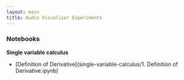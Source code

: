 ```yaml
---
layout: main
title: Audio Visualiser Experiments
---
```


### Notebooks

**Single variable calculus**

* [Definition of Derivative](single-variable-calculus/1. Definition of Derivative.ipynb)